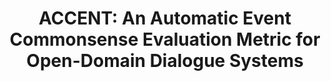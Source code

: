 ---
layout: default
title: 'ACCENT: An Automatic Event Commonsense Evaluation Metric for Open-Domain Dialogue Systems'
authors: Sarik Ghazarian*, <strong>Yijia Shao</strong>*, Rujun Han, Aram Galstyan, Nanyun Peng
publication: Under review.
year: 2022.10
pdf: ''
code: ''
official_link: ''
---